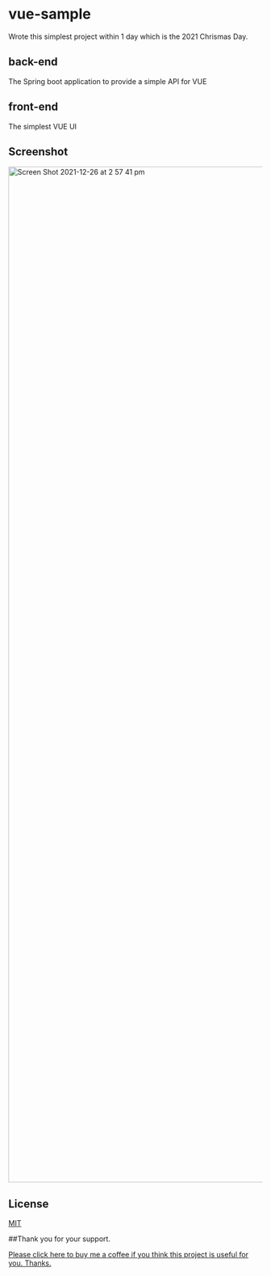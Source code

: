 # vue-sample

Wrote this simplest project within 1 day which is the 2021 Chrismas Day. 

## back-end

The Spring boot application to provide a simple API for VUE

## front-end

The simplest VUE UI

## Screenshot

<img width="2010" alt="Screen Shot 2021-12-26 at 2 57 41 pm" src="https://user-images.githubusercontent.com/20594610/147398864-ea07d264-c424-43b0-836d-8c8e0838eb54.png">

## License
[MIT](https://github.com/bosoftware/vue-sample.git/LICENSE)



##Thank you for your support.

<a href="https://www.paypal.com/cgi-bin/webscr?cmd=_donations&business=amos%2esoftware%40hotmail%2ecom&lc=AU&item_name=Bo%20Software&currency_code=AUD&bn=PP%2dDonationsBF%3abtn_donate_LG%2egif%3aNonHosted">Please click here to buy me a coffee if you think this project is useful for you. Thanks.</a>
